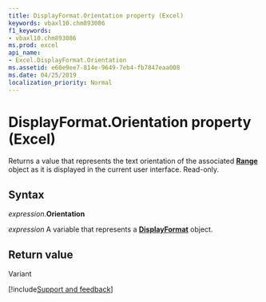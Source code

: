 ```yaml
---
title: DisplayFormat.Orientation property (Excel)
keywords: vbaxl10.chm893086
f1_keywords:
- vbaxl10.chm893086
ms.prod: excel
api_name:
- Excel.DisplayFormat.Orientation
ms.assetid: e60e9ee7-814e-9649-7eb4-fb7847eaa008
ms.date: 04/25/2019
localization_priority: Normal
---
```



# DisplayFormat.Orientation property (Excel)

Returns a value that represents the text orientation of the associated **[Range](Excel.Range(object).md)** object as it is displayed in the current user interface. Read-only.


## Syntax

_expression_.**Orientation**

_expression_ A variable that represents a **[DisplayFormat](Excel.DisplayFormat.md)** object.


## Return value

Variant




[!include[Support and feedback](~/includes/feedback-boilerplate.md)]